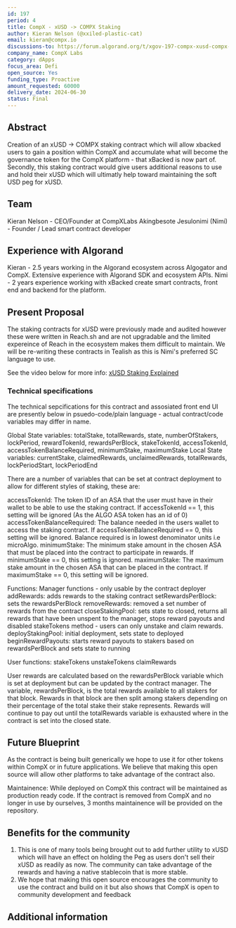 ```yaml
---
id: 197
period: 4
title: CompX - xUSD -> COMPX Staking
author: Kieran Nelson (@xxiled-plastic-cat)
email: kieran@compx.io
discussions-to: https://forum.algorand.org/t/xgov-197-compx-xusd-compx-staking/11849
company_name: CompX Labs
category: dApps
focus_area: Defi
open_source: Yes
funding_type: Proactive
amount_requested: 60000
delivery_date: 2024-06-30
status: Final
---
```


## Abstract

Creation of an xUSD -> COMPX staking contract which will allow xbacked users to gain a position within CompX and accumulate what will become the governance token for the CompX platform - that xBacked is now part of.
Secondly, this staking contract would give users additional reasons to use and hold their xUSD which will ultimatly help toward maintaining the soft USD peg for xUSD.

## Team

Kieran Nelson  - CEO/Founder at CompXLabs
Akingbesote Jesulonimi (Nimi) - Founder / Lead smart contract developer

## Experience with Algorand

Kieran - 2.5 years working in the Algorand ecosystem across Algogator and CompX. Extensive experience with Algorand SDK and ecosystem APIs.
Nimi - 2 years experience working with xBacked create smart contracts, front end and backend for the platform.

## Present Proposal

The staking contracts for xUSD were previously made and audited however these were written in Reach.sh and are not upgradable and the limited expereince of Reach in the ecosystem makes them difficult to maintain. We will be re-writing these contracts in Tealish as this is Nimi's preferred SC language to use.

See the video below for more info:
<a href="https://youtu.be/slxuiTNG6BY">xUSD Staking Explained</a>

### Technical specifications

The technical sepcifications for this contract and assosiated front end UI are presently below in psuedo-code/plain language - actual contract/code variables may differ in name.

Global State variables: totalStake, totalRewards, state, numberOfStakers, lockPeriod, rewardTokenId, rewardsPerBlock, stakeTokenId, accessTokenId, accessTokenBalanceRequired, minimumStake, maximumStake
Local State variables: currentStake, claimedRewards, unclaimedRewards, totalRewards, lockPeriodStart, lockPeriodEnd

There are a number of variables that can be set at contract deployment to allow for different styles of staking, these are:

accessTokenId: The token ID of an ASA that the user must have in their wallet to be able to use the staking contract. If accessTokenId == 1, this setting will be ignored (As the ALGO ASA token has an id of 0)
accessTokenBalanceRequired: The balance needed in the users wallet to access the staking contract. If accessTokenBalanceRequired == 0, this setting will be ignored. Balance required is in lowest denominator units i.e microAlgo.
minimumStake: The minimum stake amount in the chosen ASA that must be placed into the contract to participate in rewards. If minimumStake == 0, this setting is ignored.
maximumStake: The maximum stake amount in the chosen ASA that can be placed in the contract. If maximumStake == 0, this setting will be ignored.

Functions:
Manager functions - only usable by the contract deployer
addRewards: adds rewards to the staking contract
setRewardsPerBlock: sets the rewardsPerBlock
removeRewards: removed a set number of rewards from the contract
closeStakingPool: sets state to closed, returns all rewards that have been unspent to the manager, stops reward payouts and disabled stakeTokens method - users can only unstake and claim rewards.
deployStakingPool: initial deployment, sets state to deployed
beginRewardPayouts: starts reward payouts to stakers based on rewardsPerBlock and sets state to running

User functions:
stakeTokens
unstakeTokens
claimRewards

User rewards are calculated based on the rewardsPerBlock variable which is set at deployment but can be updated by the contract manager. The variable, rewardsPerBlock, is the total rewards available to all stakers for that block. Rewards in that block are then split among stakers depending on their percentage of the total stake their stake represents.
Rewards will continue to pay out until the totalRewards variable is exhausted where in the contract is set into the closed state.

## Future Blueprint

As the contract is being built generically we hope to use it for other tokens within CompX or in future applications. We believe that making this open source will allow other platforms to take advantage of the contract also.

Maintainence: While deployed on CompX this contract will be maintained as production ready code. If the contract is removed from CompX and no longer in use by ourselves, 3 months maintainence will be provided on the repository.

## Benefits for the community

1. This is one of many tools being brought out to add further utility to xUSD which will have an effect on holding the Peg as users don't sell their xUSD as readily as now. The community can take advantage of the rewards and having a native stablecoin that is more stable.
2. We hope that making this open source encourages the community to use the contract and build on it but also shows that CompX is open to community development and feedback

## Additional information
